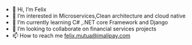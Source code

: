 - 👋 Hi, I’m Felix
- 👀 I’m interested in Microservices,Clean architecture and cloud native 
- 🌱 I’m currently learning C# ,.NET core Framework and Django
- 💞️ I’m looking to collaborate on financial services projects
- 📫 How to reach me felix.mutua@imalipay.com

<!---
feliximalipay/feliximalipay is a ✨ special ✨ repository because its `README.md` (this file) appears on your GitHub profile.
You can click the Preview link to take a look at your changes.
--->
